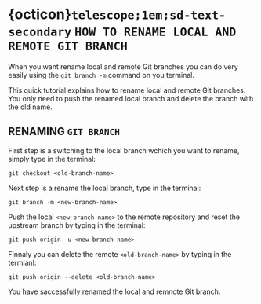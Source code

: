 # {octicon}`telescope;1em;sd-text-secondary` `HOW TO RENAME LOCAL AND REMOTE GIT BRANCH`

When you want rename local and remote Git branches you can do very easily
using the `git branch -m` command on you terminal.

This quick tutorial explains how to rename local and remote Git branches. You
only need to push the renamed local branch and delete the branch with the old
name.

## RENAMING `GIT BRANCH`

First step is a switching to the local branch wchich you want to rename, simply
type in the terminal:

```shell
git checkout <old-branch-name>
```

Next step is a rename the local branch, type in the terminal:

```shell
git branch -m <new-branch-name>
```

Push the local `<new-branch-name>` to the remote repository and reset the
upstream branch by typing in the terminal:

```shell
git push origin -u <new-branch-name>
```

Finnaly you can delete the remote `<old-branch-name>` by typing in the
termianl:

```shell
git push origin --delete <old-branch-name>
```

You have saccessfully renamed the local and remnote Git branch.
